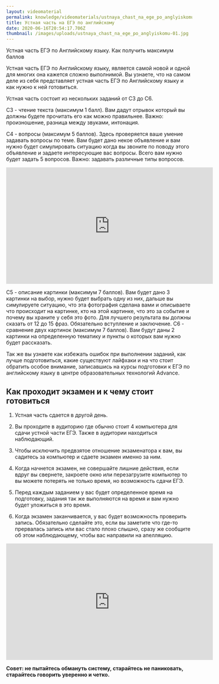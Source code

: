 ```yaml
---
layout: videomaterial
permalink: knowledge/videomaterials/ustnaya_chast_na_ege_po_anglyiskomu/index.html
title: Устная часть на ЕГЭ по английскому
date: 2020-06-16T20:54:17.706Z
thumbnail: /images/uploads/ustnaya_chast_na_ege_po_anglyiskomu-01.jpg
---
```

Устная часть ЕГЭ по Английскому языку. Как получить максимум баллов

Устная часть ЕГЭ по Английскому языку, является самой новой и одной для многих она кажется сложно выполнимой. Вы узнаете, что на самом деле из себя представляет устная часть ЕГЭ по Английскому языку и как нужно к ней готовиться.

Устная часть состоит из нескольких заданий от C3 до C6.

C3 - чтение текста (максимум 1 балл). Вам дадут отрывок который вы должны будете прочитать его как можно правильнее. Важно: произношение, разница между звуками, интонация.

C4 - вопросы (максимум 5 баллов). Здесь проверяется ваше умение задавать вопросы по теме. Вам будет дано некое объявление и вам нужно будет симулировать ситуацию когда вы звоните по поводу этого объявление и задаете интересующие вас вопросы. Всего вам нужно будет задать 5 вопросов. Важно: задавать различные типы вопросов.

<iframe width="560" height="315" src="https://www.youtube.com/embed/Qu_6DGEoi8I" frameborder="0" allow="accelerometer; autoplay; encrypted-media; gyroscope; picture-in-picture" allowfullscreen></iframe>

C5 - описание картинки (максимум 7 баллов). Вам будет дано 3 картинки на выбор, нужно будет выбрать одну из них, дальше вы симулируете ситуацию, что эта фотография сделана вами и описываете что происходит на картинке, кто на этой картинке, что это за событие и почему вы храните у себя это фото. Для лучшего результата вы должны сказать от 12 до 15 фраз. Обязательно вступление и заключение. C6 - сравнение двух картинок (максимум 7 баллов). Вам будут даны 2 картинки на определенную тематику и пункты о которых вам нужно будет рассказать.

Так же вы узнаете как избежать ошибок при выполнении заданий, как лучше подготовиться, какие существуют лайфхаки и на что стоит обратить особое внимание, записавшись на курсы подготовки к ЕГЭ по английскому языку в центре образовательных технологий Advance.

## Как проходит экзамен и к чему стоит готовиться

1. Устная часть сдается в другой день.

2. Вы проходите в аудиторию где обычно стоит 4 компьютера для сдачи устной части ЕГЭ. Также в аудитории находиться наблюдающий.

3. Чтобы исключить предвзятое отношение экзаменатора к вам, вы садитесь за компьютер и сдаете экзамен именно за ним.

4. Когда начнется экзамен, не совершайте лишние действия, если вдруг вы свернете, закроете окно или перезагрузите компьютер то вы можете потерять не только время, но возможность сдачи ЕГЭ.

5. Перед каждым заданием у вас будет определенное время на подготовку, задания так же выполняются на время и вам нужно будет уложиться в это время.

6. Когда экзамен заканчивается, у вас будет возможность проверить запись. Обязательно сделайте это, если вы заметите что где-то прервалась запись или вас стало плохо слышно, сразу же сообщите об этом наблюдающему, чтобы вас направили на апелляцию.

<iframe width="560" height="315" src="https://www.youtube.com/embed/1h78jSWOLX0" frameborder="0" allow="accelerometer; autoplay; encrypted-media; gyroscope; picture-in-picture" allowfullscreen></iframe>

**Совет: не пытайтесь обмануть систему, старайтесь не паниковать, старайтесь говорить уверенно и четко.**
